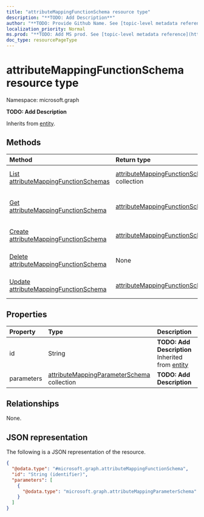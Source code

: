 ```yaml
---
title: "attributeMappingFunctionSchema resource type"
description: "**TODO: Add Description**"
author: "**TODO: Provide Github Name. See [topic-level metadata reference](https://msgo.azurewebsites.net/add/document/guidelines/metadata.html#topic-level-metadata)**"
localization_priority: Normal
ms.prod: "**TODO: Add MS prod. See [topic-level metadata reference](https://msgo.azurewebsites.net/add/document/guidelines/metadata.html#topic-level-metadata)**"
doc_type: resourcePageType
---
```


# attributeMappingFunctionSchema resource type


Namespace: microsoft.graph

**TODO: Add Description**


Inherits from [entity](../resources/entity.md).

## Methods
|Method|Return type|Description|
|:---|:---|:---|
|[List attributeMappingFunctionSchemas](../api/attributemappingfunctionschema-list.md)|[attributeMappingFunctionSchema](../resources/attributemappingfunctionschema.md) collection|Get a list of the [attributeMappingFunctionSchema](../resources/attributemappingfunctionschema.md) objects and their properties.|
|[Get attributeMappingFunctionSchema](../api/attributemappingfunctionschema-get.md)|[attributeMappingFunctionSchema](../resources/attributemappingfunctionschema.md)|Read the properties and relationships of an [attributeMappingFunctionSchema](../resources/attributemappingfunctionschema.md) object.|
|[Create attributeMappingFunctionSchema](../api/attributemappingfunctionschema-post-functions.md)|[attributeMappingFunctionSchema](../resources/attributemappingfunctionschema.md)|Create a new [attributeMappingFunctionSchema](../resources/attributemappingfunctionschema.md) object.|
|[Delete attributeMappingFunctionSchema](../api/attributemappingfunctionschema-delete.md)|None|Deletes an [attributeMappingFunctionSchema](../resources/attributemappingfunctionschema.md) object.|
|[Update attributeMappingFunctionSchema](../api/attributemappingfunctionschema-update.md)|[attributeMappingFunctionSchema](../resources/attributemappingfunctionschema.md)|Update the properties of an [attributeMappingFunctionSchema](../resources/attributemappingfunctionschema.md) object.|

## Properties
|Property|Type|Description|
|:---|:---|:---|
|id|String|**TODO: Add Description** Inherited from [entity](../resources/entity.md)|
|parameters|[attributeMappingParameterSchema](../resources/attributemappingparameterschema.md) collection|**TODO: Add Description**|

## Relationships
None.

## JSON representation
The following is a JSON representation of the resource.
<!-- {
  "blockType": "resource",
  "keyProperty": "id",
  "@odata.type": "microsoft.graph.attributeMappingFunctionSchema",
  "baseType": "microsoft.graph.entity",
  "openType": false
}
-->
``` json
{
  "@odata.type": "#microsoft.graph.attributeMappingFunctionSchema",
  "id": "String (identifier)",
  "parameters": [
    {
      "@odata.type": "microsoft.graph.attributeMappingParameterSchema"
    }
  ]
}
```

